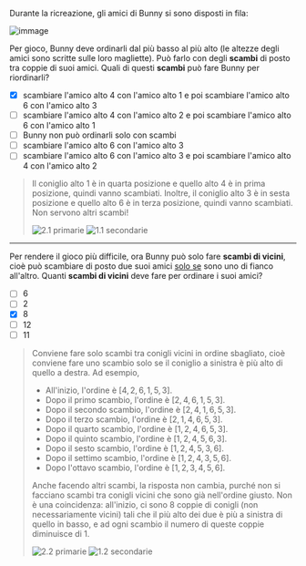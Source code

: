 Durante la ricreazione, gli amici di Bunny si sono disposti in fila:

![immage](fig.asy)

Per gioco, Bunny deve ordinarli dal più basso al più alto (le altezze degli amici sono scritte sulle loro magliette).
Può farlo con degli **scambi** di posto tra coppie di suoi amici. Quali di questi **scambi** può fare Bunny per riordinarli?

- [x] scambiare l'amico alto $4$ con l'amico alto $1$ e poi scambiare l'amico alto $6$ con l'amico alto $3$
- [ ] scambiare l'amico alto $4$ con l'amico alto $2$ e poi scambiare l'amico alto $6$ con l'amico alto $1$
- [ ] Bunny non può ordinarli solo con scambi
- [ ] scambiare l'amico alto $6$ con l'amico alto $3$
- [ ] scambiare l'amico alto $6$ con l'amico alto $3$ e poi scambiare l'amico alto $4$ con l'amico alto $2$

> Il coniglio alto $1$ è in quarta posizione e quello alto $4$ è in prima posizione, quindi vanno scambiati.
> Inoltre, il coniglio alto $3$ è in sesta posizione e quello alto $6$ è in terza posizione, quindi vanno scambiati.
> Non servono altri scambi!
>
> ![2.1 primarie](2-1-primarie.asy)
> ![1.1 secondarie](1-1-secondarie.asy)

---

Per rendere il gioco più difficile, ora Bunny può solo fare **scambi di vicini**, cioè può scambiare di posto due suoi amici <u>solo se</u> sono uno di fianco all'altro.
Quanti **scambi di vicini** deve fare per ordinare i suoi amici?

- [ ] $6$
- [ ] $2$
- [x] $8$
- [ ] $12$
- [ ] $11$

> Conviene fare solo scambi tra conigli vicini in ordine sbagliato, cioè conviene fare uno scambio solo se il coniglio a sinistra è più alto di quello a destra. Ad esempio,
>
> - All'inizio, l'ordine è $[4, 2, 6, 1, 5, 3]$.
> - Dopo il primo scambio, l'ordine è $[2, 4, 6, 1, 5, 3]$.
> - Dopo il secondo scambio, l'ordine è $[2, 4, 1, 6, 5, 3]$.
> - Dopo il terzo scambio, l'ordine è $[2, 1, 4, 6, 5, 3]$.
> - Dopo il quarto scambio, l'ordine è $[1, 2, 4, 6, 5, 3]$.
> - Dopo il quinto scambio, l'ordine è $[1, 2, 4, 5, 6, 3]$.
> - Dopo il sesto scambio, l'ordine è $[1, 2, 4, 5, 3, 6]$.
> - Dopo il settimo scambio, l'ordine è $[1, 2, 4, 3, 5, 6]$.
> - Dopo l'ottavo scambio, l'ordine è $[1, 2, 3, 4, 5, 6]$.
>
> Anche facendo altri scambi, la risposta non cambia, purché non si facciano scambi tra conigli vicini che sono già nell'ordine giusto.
> Non è una coincidenza: all'inizio, ci sono $8$ coppie di conigli (non necessariamente vicini) tali che il più alto dei due è più a sinistra di quello in basso, e ad ogni scambio il numero di queste coppie diminuisce di $1$.
>
> ![2.2 primarie](2-2-primarie.asy)
> ![1.2 secondarie](1-2-secondarie.asy)
